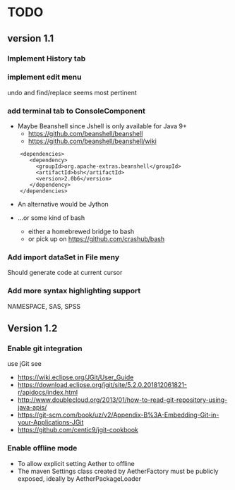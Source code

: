 # TODO

## version 1.1
### Implement History tab
### implement edit menu
undo and find/replace seems most pertinent

### add terminal tab to ConsoleComponent
- Maybe Beanshell since Jshell is only available for Java 9+
    - https://github.com/beanshell/beanshell
    - https://github.com/beanshell/beanshell/wiki

````
    <dependencies>
       <dependency>
         <groupId>org.apache-extras.beanshell</groupId>
         <artifactId>bsh</artifactId>
         <version>2.0b6</version>
       </dependency>
    </dependencies>
````    

- An alternative would be Jython 

- ...or some kind of bash
    - either a homebrewed bridge to bash
    - or pick up on https://github.com/crashub/bash    
### Add import dataSet in File meny
Should generate code at current cursor

### Add more syntax highlighting support
NAMESPACE, SAS, SPSS

## Version 1.2
### Enable git integration
use jGit see 
- https://wiki.eclipse.org/JGit/User_Guide
- https://download.eclipse.org/jgit/site/5.2.0.201812061821-r/apidocs/index.html
- http://www.doublecloud.org/2013/01/how-to-read-git-repository-using-java-apis/
- https://git-scm.com/book/uz/v2/Appendix-B%3A-Embedding-Git-in-your-Applications-JGit
- https://github.com/centic9/jgit-cookbook
        
### Enable offline mode
- To allow explicit setting Aether to offline
- The maven Settings class created by AetherFactory must be publicly exposed,
ideally by AetherPackageLoader  